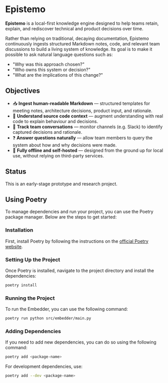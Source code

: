 # Epistemo

**Epistemo** is a local-first knowledge engine designed to help teams retain, explain, and rediscover technical and product decisions over time.

Rather than relying on traditional, decaying documentation, Epistemo continuously ingests structured Markdown notes, code, and relevant team discussions to build a living system of knowledge. Its goal is to make it possible to ask natural language questions such as:

- "Why was this approach chosen?"
- "Who owns this system or decision?"
- "What are the implications of this change?"

## Objectives

- 📥 **Ingest human-readable Markdown** — structured templates for meeting notes, architecture decisions, product input, and rationale.
- 🧠 **Understand source code context** — augment understanding with real code to explain behaviour and decisions.
- 💬 **Track team conversations** — monitor channels (e.g. Slack) to identify captured decisions and rationale.
- ❓ **Answer questions naturally** — allow team members to query the system about how and why decisions were made.
- 🔐 **Fully offline and self-hosted** — designed from the ground up for local use, without relying on third-party services.

## Status
This is an early-stage prototype and research project.


## Using Poetry

To manage dependencies and run your project, you can use the Poetry package manager. Below are the steps to get started:

### Installation

First, install Poetry by following the instructions on the [official Poetry website](https://python-poetry.org/docs/#installation).

### Setting Up the Project

Once Poetry is installed, navigate to the project directory and install the dependencies:

```sh
poetry install
```

### Running the Project
To run the Embedder, you can use the following command:

```sh
poetry run python src/embedder/main.py
```

### Adding Dependencies
If you need to add new dependencies, you can do so using the following command:

```sh
poetry add <package-name>
```

For development dependencies, use:

```sh
poetry add --dev <package-name>
```

